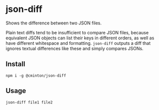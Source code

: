 # json-diff

Shows the difference between two JSON files.

Plain text diffs tend to be insufficient to compare JSON files, because
equivalent JSON objects can list their keys in different orders, as well as have
different whitespace and formatting.  `json-diff` outputs a diff that ignores
textual differences like these and simply compares JSONs.


## Install

```
npm i -g @cminton/json-diff
```


## Usage

```
json-diff file1 file2
```
